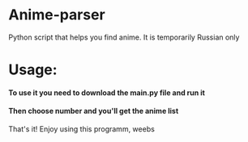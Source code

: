 # Anime-parser
Python script that helps you find anime.
It is temporarily Russian only
# Usage:
#### To use it you need to download the main.py file and run it
#### Then choose number and you'll get the anime list
That's it! Enjoy using this programm, weebs
